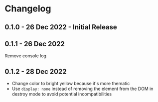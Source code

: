# Changelog

## 0.1.0 - 26 Dec 2022 - Initial Release

## 0.1.1 - 26 Dec 2022

Remove console log

## 0.1.2 - 28 Dec 2022

* Change color to bright yellow because it's more thematic
* Use `display: none` instead of removing the element from the DOM in destroy mode to avoid potential incompatibilities
